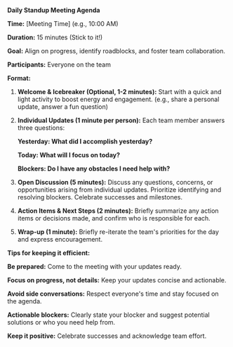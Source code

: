 **Daily Standup Meeting Agenda**


**Time:** [Meeting Time] (e.g., 10:00 AM)

**Duration:** 15 minutes (Stick to it!)

**Goal:** Align on progress, identify roadblocks, and foster team collaboration.

**Participants:** Everyone on the team

**Format:**

1. **Welcome & Icebreaker (Optional, 1-2 minutes):** Start with a quick and light activity to boost energy and engagement. (e.g., share a personal update, answer a fun question)
2. **Individual Updates (1 minute per person):** Each team member answers three questions:

      **Yesterday: What did I accomplish yesterday?**
   
      **Today: What will I focus on today?**
   
      **Blockers: Do I have any obstacles I need help with?**

4. **Open Discussion (5 minutes):** Discuss any questions, concerns, or opportunities arising from individual updates.
    Prioritize identifying and resolving blockers.
    Celebrate successes and milestones.

5. **Action Items & Next Steps (2 minutes):** Briefly summarize any action items or decisions made, and confirm who is responsible for each.
6. **Wrap-up (1 minute):** Briefly re-iterate the team's priorities for the day and express encouragement.



**Tips for keeping it efficient:**

**Be prepared:** Come to the meeting with your updates ready.

**Focus on progress, not details:** Keep your updates concise and actionable.

**Avoid side conversations:** Respect everyone's time and stay focused on the agenda.

**Actionable blockers:** Clearly state your blocker and suggest potential solutions or who you need help from.

**Keep it positive:** Celebrate successes and acknowledge team effort.
